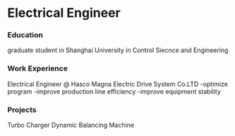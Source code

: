 # Electrical Engineer


### Education
graduate student in Shanghai University in Control Siecnce and Engineering


### Work Experience
Electrical Engineer @ Hasco Magna Electric Drive System Co.LTD
-optimize program
-improve production line efficiency
-improve equipment stability

### Projects
Turbo Charger Dynamic Balancing Machine 
